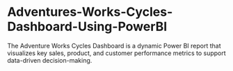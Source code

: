 # Adventures-Works-Cycles-Dashboard-Using-PowerBI
The Adventure Works Cycles Dashboard is a dynamic Power BI report that visualizes key sales, product, and customer performance metrics to support data-driven decision-making.
